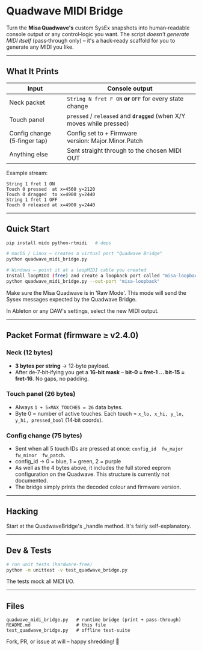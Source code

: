 # Quadwave MIDI Bridge

Turn the **Misa Quadwave's** custom SysEx snapshots into human‑readable
console output or any control‑logic you want. The script *doesn't generate
MIDI itself* (pass‑through only) – it's a hack‑ready scaffold for you to
generate any MIDI you like.

---

## What It Prints

| Input                        | Console output                                                          |
| ---------------------------- | ----------------------------------------------------------------------- |
| Neck packet                  | `String N fret F ON` **or** `OFF` for every state change                |
| Touch panel                  | `pressed` / `released` and **`dragged`** (when X/Y moves while pressed) |
| Config change (5‑finger tap) | Config set to <color> + Firmware version: Major.Minor.Patch                         |
| Anything else                | Sent straight through to the chosen MIDI OUT                            |

Example stream:

```
String 1 fret 1 ON
Touch 0 pressed  at x=4560 y=2120
Touch 0 dragged  to x=4900 y=2440
String 1 fret 1 OFF
Touch 0 released at x=4900 y=2440
```

---

## Quick Start

```bash
pip install mido python-rtmidi   # deps

# macOS / Linux – creates a virtual port "Quadwave Bridge"
python quadwave_midi_bridge.py

# Windows – point it at a loopMIDI cable you created
Install loopMIDI (free) and create a loopback port called "misa-loopback".
python quadwave_midi_bridge.py --out-port "misa-loopback"
```

Make sure the Misa Quadwave is in 'Raw Mode'. This mode will send the Sysex messages
expected by the Quadwave Bridge.

In Ableton or any DAW's settings, select the new MIDI output.

---

## Packet Format (firmware ≥ v2.4.0)

### Neck (12 bytes)

* **3 bytes per string** → 12‑byte payload.
* After de‑7‑bit‑ifying you get a **16‑bit mask** – **bit‑0 = fret‑1 … bit‑15 =
  fret‑16**.  No gaps, no padding.

### Touch panel (26 bytes)

* Always `1 + 5×MAX_TOUCHES = 26` data bytes.
* Byte 0 = number of active touches.  Each touch =
  `x_lo, x_hi, y_lo, y_hi, pressed_bool` (14‑bit coords).

### Config change (75 bytes)

* Sent when all 5 touch IDs are pressed at once: `config_id  fw_major  fw_minor  fw_patch`.
* config_id → 0 = blue, 1 = green, 2 = purple
* As well as the 4 bytes above, it includes the full stored eeprom configuration on the Quadwave.
  This structure is currently not documented.
* The bridge simply prints the decoded colour and firmware version.

---

## Hacking

Start at the QuadwaveBridge's _handle method. It's fairly self-explanatory.

---

## Dev & Tests

```bash
# run unit tests (hardware‑free)
python -m unittest -v test_quadwave_bridge.py
```

The tests mock all MIDI I/O.

---

## Files

```
quadwave_midi_bridge.py   # runtime bridge (print + pass‑through)
README.md                 # this file
test_quadwave_bridge.py   # offline test‑suite
```

Fork, PR, or issue at will – happy shredding! 🎸
